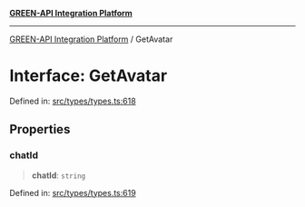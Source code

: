 [**GREEN-API Integration Platform**](../README.md)

***

[GREEN-API Integration Platform](../globals.md) / GetAvatar

# Interface: GetAvatar

Defined in: [src/types/types.ts:618](https://github.com/green-api/greenapi-integration/blob/63683bb8d19b76d9e4ce6bd0a8121d8d2cf428af/src/types/types.ts#L618)

## Properties

### chatId

> **chatId**: `string`

Defined in: [src/types/types.ts:619](https://github.com/green-api/greenapi-integration/blob/63683bb8d19b76d9e4ce6bd0a8121d8d2cf428af/src/types/types.ts#L619)
